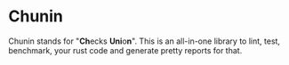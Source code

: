 # Chunin

Chunin stands for "**Ch**ecks **Uni**o**n**". This is an all-in-one
library to lint, test, benchmark, your rust code and generate pretty
reports for that.
